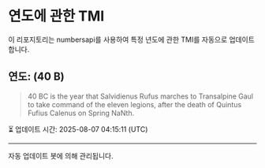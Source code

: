 
# 연도에 관한 TMI

이 리포지토리는 numbersapi를 사용하여 특정 년도에 관한 TMI를 자동으로 업데이트합니다.

## 연도: (40 B)
> 40 BC is the year that Salvidienus Rufus marches to Transalpine Gaul to take command of the eleven legions, after the death of Quintus Fufius Calenus on Spring NaNth.

⏳ 업데이트 시간: 2025-08-07 04:15:11 (UTC)

---
자동 업데이트 봇에 의해 관리됩니다.
